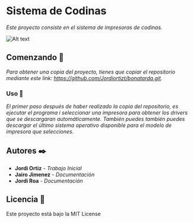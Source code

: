 # Sistema de Codinas

_Este proyecto consiste en el sistema de impresoras de codinas._

![Alt text](https://wordpress.codinas.cat/wp-content/uploads/2020/12/cropped-codinas_logotip_horitzontal-200x46.png)

## Comenzando 🚀

_Para obtener una copia del proyecto, tienes que copiar el repositorio mediante este link:
https://github.com/Jordiortizt/bonatarda.git._

### Uso 🔧

_El primer paso después de haber realizado la copia del repositorio, es ejecutar el programa i seleccionar una impresora para obtener los drivers que se descargaran automáticamente. También puedes también puedes descargar el último sistema operativo disponible para el modelo de impresora que selecciones._

## Autores ✒️

* **Jordi Ortiz** - *Trabajo Inicial*
* **Jairo Jimenez** - *Documentación*
* **Jordi Roa** - *Documentación*

## Licencia 📄

Este proyecto está bajo la MIT License
